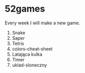 # 52games

Every week I will make a new game.

1. Snake
2. Saper
3. Tetris
4. colors-cheat-sheet
5. Latająca kulka
6. Timer
7. uklad-sloneczny
